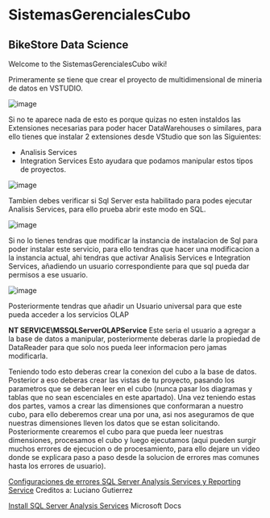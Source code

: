 # SistemasGerencialesCubo
BikeStore Data Science
---
Welcome to the SistemasGerencialesCubo wiki!

Primeramente se tiene que crear el proyecto de multidimensional de mineria de datos en VSTUDIO.

![image](https://user-images.githubusercontent.com/82064182/198863202-35ba6a90-dfe8-49ee-b7bb-6f545bce1ef3.png)

Si no te aparece nada de esto es porque quizas no esten instaldos las Extensiones necesarias para poder hacer DataWarehouses o similares, para ello tienes que instalar 2 extensiones desde VStudio que son las Siguientes:
* Analisis Services
* Integration Services
Esto ayudara que podamos manipular estos tipos de proyectos.

![image](https://user-images.githubusercontent.com/82064182/198863253-9485cbdf-e74b-4018-ba93-146d4315745d.png)

Tambien debes verificar si Sql Server esta habilitado para podes ejecutar Analisis Services, para ello prueba abrir este modo en SQL.

![image](https://user-images.githubusercontent.com/82064182/198863294-31376668-8393-4c39-9e51-97136eafd7e9.png)

Si no lo tienes tendras que modificar la instancia de instalacion de Sql para poder instalar este servicio, para ello tendras que hacer una modificacion a la instancia actual, ahi tendras que activar Analisis Services e Integration Services, añadiendo un usuario correspondiente para que sql pueda dar permisos a ese usuario.

![image](https://user-images.githubusercontent.com/82064182/198863375-194c1af9-ec45-4269-81fa-1d9d6da71919.png)

Posteriormente tendras que añadir un Usuario universal para que este pueda acceder a los servicios OLAP 

**NT SERVICE\MSSQLServerOLAPService**
Este seria el usuario a agregar a la base de datos a manipular, posteriormente deberas darle la propiedad de DataReader para que solo nos pueda leer informacion pero jamas modificarla.

Teniendo todo esto deberas crear la conexion del cubo a la base de datos.
Posterior a eso deberas crear las vistas de tu proyecto, pasando los parametros que se deberan leer en el cubo (nunca pasar los diagramas y tablas que no sean escenciales en este apartado).
Una vez teniendo estas dos partes, vamos a crear las dimensiones que conformaran a nuestro cubo, para ello deberemos crear una por una, asi nos aseguramos de que nuestras dimensiones lleven los datos que se estan solicitando.
Posteriormente crearemos el cubo para que pueda leer nuestras dimensiones, procesamos el cubo y luego ejecutamos (aqui pueden surgir muchos errores de ejecucion o de procesamiento, para ello dejare un video donde se explicara paso a paso desde la solucion de errores mas comunes hasta los errores de usuario).

[Configuraciones de errores SQL Server Analysis Services y Reporting Service](https://youtu.be/QJfDG95jDbI) Creditos a: Luciano Gutierrez


[Install SQL Server Analysis Services](https://learn.microsoft.com/en-us/analysis-services/instances/install-windows/install-analysis-services?view=asallproducts-allversions) Microsoft Docs

  
